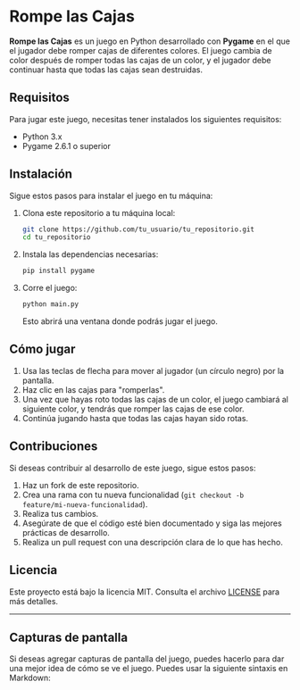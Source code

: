 # Rompe las Cajas

**Rompe las Cajas** es un juego en Python desarrollado con **Pygame** en el que el jugador debe romper cajas de diferentes colores. El juego cambia de color después de romper todas las cajas de un color, y el jugador debe continuar hasta que todas las cajas sean destruidas.

## Requisitos

Para jugar este juego, necesitas tener instalados los siguientes requisitos:

- Python 3.x
- Pygame 2.6.1 o superior

## Instalación

Sigue estos pasos para instalar el juego en tu máquina:

1. Clona este repositorio a tu máquina local:

    ```bash
    git clone https://github.com/tu_usuario/tu_repositorio.git
    cd tu_repositorio
    ```

2. Instala las dependencias necesarias:

    ```bash
    pip install pygame
    ```

3. Corre el juego:

    ```bash
    python main.py
    ```

    Esto abrirá una ventana donde podrás jugar el juego.

## Cómo jugar

1. Usa las teclas de flecha para mover al jugador (un círculo negro) por la pantalla.
2. Haz clic en las cajas para "romperlas".
3. Una vez que hayas roto todas las cajas de un color, el juego cambiará al siguiente color, y tendrás que romper las cajas de ese color.
4. Continúa jugando hasta que todas las cajas hayan sido rotas.

## Contribuciones

Si deseas contribuir al desarrollo de este juego, sigue estos pasos:

1. Haz un fork de este repositorio.
2. Crea una rama con tu nueva funcionalidad (`git checkout -b feature/mi-nueva-funcionalidad`).
3. Realiza tus cambios.
4. Asegúrate de que el código esté bien documentado y siga las mejores prácticas de desarrollo.
5. Realiza un pull request con una descripción clara de lo que has hecho.

## Licencia

Este proyecto está bajo la licencia MIT. Consulta el archivo [LICENSE](LICENSE) para más detalles.

---

## Capturas de pantalla

Si deseas agregar capturas de pantalla del juego, puedes hacerlo para dar una mejor idea de cómo se ve el juego. Puedes usar la siguiente sintaxis en Markdown:

```markdown<picture><img src="https://github.com/dadd86/JuegoRompeCajas/raw/main/imagenes/RompeLasCajas.png" width="50px"></picture>
